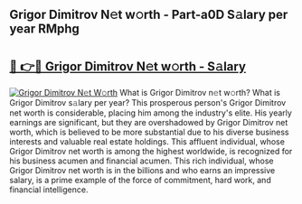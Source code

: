 ## Grigor Dimitrov N𝚎t w𝚘rth - Part-a0D S𝚊lary per year RMphg

# <h2><a href="http://gc526f.nevu.top/?p=Grigor+Dimitrov">🔗 👉🔴 Grigor Dimitrov N𝚎t w𝚘rth - S𝚊lary</a></h2>

[![Grigor Dimitrov N𝚎t W𝚘rth](https://i.imgur.com/Oavwk0R.jpeg)](http://gc526f.nevu.top/?p=Grigor+Dimitrov)
What is Grigor Dimitrov n𝚎t w𝚘rth? What is Grigor Dimitrov s𝚊lary per year?
This prosperous person's Grigor Dimitrov net worth is considerable, placing him among the industry's elite. His yearly earnings are significant, but they are overshadowed by Grigor Dimitrov net worth, which is believed to be more substantial due to his diverse business interests and valuable real estate holdings. This affluent individual, whose Grigor Dimitrov net worth is among the highest worldwide, is recognized for his business acumen and financial acumen. This rich individual, whose Grigor Dimitrov net worth is in the billions and who earns an impressive salary, is a prime example of the force of commitment, hard work, and financial intelligence.
